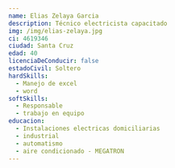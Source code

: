 ```yaml
---
name: Elias Zelaya Garcia
description: Técnico electricista capacitado
img: /img/elias-zelaya.jpg
ci: 4619346
ciudad: Santa Cruz
edad: 40
licenciaDeConducir: false
estadoCivil: Soltero
hardSkills:
  - Manejo de excel
  - word
softSkills:
  - Responsable
  - trabajo en equipo
educacion:
  - Instalaciones electricas domiciliarias
  - industrial
  - automatismo
  - aire condicionado - MEGATRON
---
```


